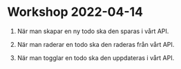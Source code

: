 # Workshop 2022-04-14

1. När man skapar en ny todo ska den sparas i vårt API.

2. När man raderar en todo ska den raderas från vårt API.

3. När man togglar en todo ska den uppdateras i vårt API.

